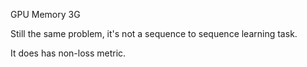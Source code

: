 GPU Memory 3G

Still the same problem, it's not a sequence to sequence learning task.

It does has non-loss metric.